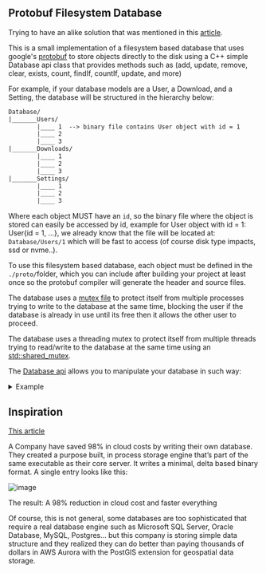 ## Protobuf Filesystem Database
Trying to have an alike solution that was mentioned in this [article](https://hivekit.io/blog/how-weve-saved-98-percent-in-cloud-costs-by-writing-our-own-database/).

This is a small implementation of a filesystem based database that uses google's [protobuf](https://github.com/protocolbuffers/protobuf)
to store objects directly to the disk using a C++ simple Database api class that provides methods
such as (add, update, remove, clear, exists, count, findIf, countIf, update, and more)

For example, if your database models are a User, a Download, and a Setting, 
the database will be structured in the hierarchy below:

```txt
Database/
|_______Users/
        |____ 1  --> binary file contains User object with id = 1
        |____ 2
        |____ 3
|_______Downloads/
        |____ 1
        |____ 2
        |____ 3
|_______Settings/
        |____ 1
        |____ 2
        |____ 3
```

Where each object MUST have an `id`, so the binary file where the object is stored can easily be accessed
by id, example for User object with id = 1: User{id = 1, ...}, we already know that the file will be located at: 
`Database/Users/1` which will be fast to access (of course disk type impacts, ssd or nvme..).

To use this filesystem based database, each object must be defined in the `./proto/`folder, which you can include after building your project at least once so the 
protobuf compiler will generate the header and source files.

The database uses a [mutex file](./MutexFile.hpp) to protect itself from multiple processes trying to write to the database at the same time, blocking the user if the database is already in use until its free then it allows the other user to proceed.

The database uses a threading mutex to protect itself from multiple threads trying to read/write to the database at the same time using an [std::shared_mutex](https://en.cppreference.com/w/cpp/thread/shared_mutex).

The [Database api](Database.hpp) allows you to manipulate your database in such way:
<details>
  <summary>Example</summary>

```cpp
// Initialize the db
Database db("/path/to/your/Database/");

// Optionally set directory name where user objects will be saved
// The default naming will be the name was set to the protobuf objects example: "types.User"
// So in below case, User objects will be saved to Database/Users
db.typeDirName<types::User>("Users");
db.typeDirName<types::Download>("Downloads");
db.typeDirName<types::Setting>("Settings");

// Add a new User to the database
types::User user1;
user1.set_id(1000);
user1.set_name("James");
user1.set_weight(83.15);
db.add(user1);

// Update user1's weight to 85.0
user1.set_weight(85.0);
db.update<types::User>(user1);

// Add a new Download to the database
types::Download download;
download.set_id(3000);
download.set_userid(user1.id()); // owner
download.set_timestamp(std::time(nullptr));
download.set_url("https://youtube.com/some/video");
download.set_size(1024*1024*500);
download.set_success(true);
db.add(download);


// Print the count of Users and Downloads saved in the db
std::cout << db.count<types::User>()  << " users\n";
std::cout << db.count<types::Download>()  << " downloads\n";

// Count users with weight > 80.0
std::size_t count = db.countIf<types::User>([](const types::User& user) {
  return user.weight() > 80.0;
});
std::cout << "There are " << count << " Users with weight over 80.0.\n";


// Remove users with even id
bool ok = db.removeIf<types::User>([](const types::User& user) {
  return user.id() % 2 == 0;
});
assert(ok);


// Remove all objects from database 
db.clear<types::User>();
db.clear<types::Download>();
db.clear<types::Setting>();
```

</details>


## Inspiration
[This article](https://hivekit.io/blog/how-weve-saved-98-percent-in-cloud-costs-by-writing-our-own-database/)

A Company have saved 98% in cloud costs by writing their own database.
They created a purpose built, in process storage engine that’s part of the same executable as their core server.
It writes a minimal, delta based binary format. A single entry looks like this:

![image](https://hivekit.io/blog/how-weve-saved-98-percent-in-cloud-costs-by-writing-our-own-database/byte-diagram.png)

The result: A 98% reduction in cloud cost and faster everything

Of course, this is not general, some databases are too sophisticated that require a real database engine such as Microsoft SQL Server, Oracle Database, MySQL, Postgres... but this company is storing simple data structure and 
they realized they can do better than paying thousands of dollars in AWS Aurora with the PostGIS extension for geospatial data storage.
